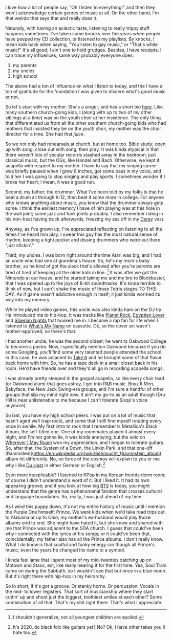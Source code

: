 I love how a lot of people say, "Oh I listen to everything!" and then they won't acknowledge certain genres of music at all. On the other hand, I'm that weirdo that says that and really does it. 

Naturally, with having an eclectic taste, listening to really trippy stuff happens sometimes. I've taken some knocks over the years when people have peeped my CD collection, or listened to my playlists. By knocks, I mean kids back when saying, "You listen to gay music," or "That's white music!" It's all good; I ain't one to hold grudges. Besides, I have receipts.
I can trace my influences, same way probably everyone does:

1. my parents
2. my uncles
3. high school

The above had a ton of influence on what I listen to today, and the I have a ton of gratitude for the foundation I was given to discern what's good music or not. 

So let's start with my mother. She's a singer, and has a short bio [here](https://www.reverbnation.com/denamoore/). Like many southern church-going kids, I (along with up to two of my other siblings at a time) was on the youth choir at her insistence. The only thing that differentiated us from all the other southern church-going kids who had mothers that insisted they be on the youth choir, my mother was the choir director for a time. She had that *juice*.

So we not only had rehearsals at church, but at home too. Bible study; open up with song, close out with song, then pray. It was kinda atypical in that there weren't lots of secular records stashed away in the bedroom; just classical music, but the OGs, like Handel and Bach. Otherwise, we kept it acapella with respect to my mother. I have to say that my singing career was briefly paused when I grew 8 inches, got some bass in my voice, and told her I was going to stop singing and play sports. I sometimes wonder if I broke her heart; I mean, it was a good run.

Second, my father; the drummer. What I've been told by my folks is that he beat a drum all through K-12, then beat it some more in college. For anyone who knows anything about music, you know that the drummer always gets some. I think the earliest memory I have of him playing was at this hole in the wall joint; some jazz and funk joints probably. I also remember riding in his non-heat having truck afterwards, freezing my ass off in my [Deray](https://twitter.com/deray/photo) vest. 

Anyway, as I've grown up, I've appreciated reflecting on listening to all the times I've heard him play. I swear this guy has the most natural sense of rhythm, keeping a tight pocket and dissing drummers who were out there "just stickin'."

Third, my uncles. I was born right around the time Atari was big, and I had an uncle who had one at grandma's house. So, he's my mom's baby brother, so he kind of got the slack that's allowed after you're parents are tired of tired of keeping all the older kids in line. [^1] It was after we got the Nintendo at our house, and he started taking me and my bro to Blockbuster, that I was opened up to the joys of 8-bit soundtracks. It's kinda terrible to think of now, but I can't shake the music of those Tetris stages TO THIS DAY. As if game wasn't addictive enough in itself; it just kinda wormed its way into my memory. 

While he played video games, this uncle was also kinda ham on the DJ tip. He introduced me to hip-hop. It was tracks like [Planet Rock](https://www.youtube.com/watch?v=Wg2SW1oqSAk), [Egyptian Lover](https://www.youtube.com/watch?v=UbI2TS0fW4Q) and [Siberian Nights](https://www.youtube.com/watch?v=jiW7NbkhbJ0&) that hooked me in. I became a rap fan for life when I listened to [What's My Name](https://www.youtube.com/watch?v=UbI2TS0fW4Q) on cassette. Ok, so the cover art wasn't mother-approved, so there's that.

I had another uncle, he was the second oldest; he went to Oakwood College to become a pastor. Now, I specifically mention Oakwood because if you do some Googling, you'll find some very talented people attended the school. In this case, he was adjacent to [Take 6](https://take6.com/bio/) and he brought some of that flavor back home with him. So, he has a tape deck in a small closet back in his room. He'd have friends over and they'd all go in recording acapella songs.

I was already pretty steeped in the gospel acapella, so like every choir lead (or Oakwood alum) that goes astray, I got into R&B music. Boyz II Men, Babyface, the New Jack Swing-era groups, and I'm sure a handful of other groups that slip my mind right now. It ain't my go-to as an adult though (Dru Hill is near unlistenable to me because I can't tolerate Sisqo's voice anymore).

So last, you have my high school peers. I was put on a lot of music that hasn't aged well (rap-rock), and some that I still find myself rotating every once in awhile. My first intro to rock that I remember is Metallica's Black Album, the self-titled one. One of my roommates played it almost every night, and I'm not gonna lie, it was kinda annoying; but the solo on [Wherever I May Roam](https://youtu.be/S5TnPjOd_To?t=221) won my appreciation, and I began to tolerate guitars. So, after that, the System of a Down, the Linkin Park, and that one-off [Rammstein](https://en.wikipedia.org/wiki/Sehnsucht_(Rammstein_album) album hit differently. No, no force of the cosmos will explain to you or me why I like [Du Hast](https://www.youtube.com/watch?v=Kw_0JI9drWk) in either German or English.[^2]

Even more inexplicable? I listened to KPop in my Korean friends dorm room; of course I didn't understand a word of it. But I liked it. It had its own appealing groove; and if you look at how big [BTS](https://en.wikipedia.org/wiki/BTS) is today, you might understand that the genre has a phenomenal fandom that crosses cultural and language boundaries. So, really, I was just ahead of my time.

As I wind this puppy down, it's not my entire history of music until I mention the Purple One himself; Prince. We were kids when we'd take road trips out to Alabama or up to Ohio; my mother's ex-husband would play those albums end to end. She might have hated it, but she knew and shared with me that Prince was adjacent to the SDA church. I guess that could've been why I connected with the lyrics of his songs; or it could've been that, coincidentally, my father also has all the Prince albums. I don't really know. What I do know is that soulful and funky energy ran though all Prince's music; even the years he changed his name to a symbol. 

I kinda feel lame that I spent most of my mid-twenties catching up on Motown and Staxx, ect, like really hearing it for the first time. Yea, Soul Train came on during the Sabbath, so I wouldn't see that but once in a blue moon. But it's right there with hip-hop in my heirarchy.

So in short; if it's got a groove. Or stanky horns. Or percussion. Vocals in the mid- to lower registers. That sort of musicianship where they start cuttin' up and shoot just the biggest, toothiest smiles at each other? Some combination of all that. That's my shit right there. That's what I appreciate.

[^1]: I shouldn't generalize; not all youngest children are spoiled. 
[^2]: It's 2020, do black folx like guitars yet? No? Ok, I have other takes you'll hate too.
